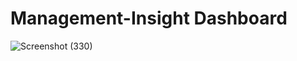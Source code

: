 # Management-Insight Dashboard

![Screenshot (330)](https://user-images.githubusercontent.com/33252532/83334728-15baa800-a2c6-11ea-9429-06997a122fb2.png)
